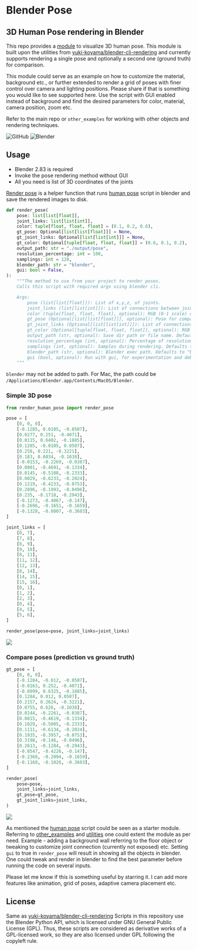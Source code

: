 # Blender Pose
## 3D Human Pose rendering in Blender
This repo provides a [module](./human_pose.py) to visualize 3D human pose. This module is built upon the utilities from [yuki-koyama/blender-cli-rendering](https://github.com/yuki-koyama/blender-cli-rendering) and currently supports rendering a single pose and optionally a second one (ground truth) for comparison.

This module could serve as an example on how to customize the material, background etc., or further extended to render a grid of poses with finer control over camera and lighting positions. Please share if that is something you would like to see supported here. Use the script with GUI enabled instead of background and find the desired parameters for color, material, camera position, zoom etc.

Refer to the main repo or `other_examples` for working with other objects and rendering techniques.

![GitHub](https://img.shields.io/github/license/yuki-koyama/blender-cli-rendering)
![Blender](https://img.shields.io/badge/blender-2.83-brightgreen)

## Usage
- Blender 2.83 is required
- Invoke the pose rendering method without GUI
- All you need is list of 3D coordinates of the joints

[Render pose](./render_human_pose.py) is a helper function that runs [human pose](./human_pose.py) script in blender and save the rendered images to disk.

```python
def render_pose(
    pose: list[list[float]],
    joint_links: list[list[int]],
    color: tuple[float, float, float] = (0.1, 0.2, 0.6),
    gt_pose: Optional[list[list[float]]] = None,
    gt_joint_links: Optional[list[list[int]]] = None,
    gt_color: Optional[tuple[float, float, float]] = (0.6, 0.1, 0.2),
    output_path: str = "./output/pose",
    resolution_percentage: int = 100,
    samplings: int = 128,
    blender_path: str = "blender",
    gui: bool = False,
):
    """The method to use from your project to render poses.
    Calls this script with required args using blender cli.

    Args:
        pose (list[list[float]]): List of x,y,z, of joints.
        joint_links (list[list[int]]): List of connections between joints.
        color (tuple[float, float, float], optional): RGB (0-1 scale) color for skeleton. Defaults to (0.1, 0.2, 0.6).
        gt_pose (Optional[list[list[float]]], optional): Pose for comparison. Defaults to None.
        gt_joint_links (Optional[list[list[int]]]): List of connections between joints for GT pose, probably same as `joint_links`.
        gt_color (Optional[tuple[float, float, float]], optional): RGB (0-1 scale) for GT skeleton. Defaults to (0.6, 0.1, 0.2).
        output_path (str, optional): Save dir path or file name. Defaults to "./output/pose".
        resolution_percentage (int, optional): Percentage of resolution (1080). Defaults to 100.
        samplings (int, optional): Samples during rendering. Defaults to 128.
        blender_path (str, optional): Blender exec path. Defaults to "blender".
        gui (bool, optional): Run with gui, for experimentation and debugging. Defaults to False.
    """
```
`blender` may not be added to path. For Mac, the path could be `/Applications/Blender.app/Contents/MacOS/Blender`.

### Simple 3D pose

```python
from render_human_pose import render_pose

pose = [
    [0, 0, 0],
    [-0.1285, 0.0105, -0.0507],
    [0.0277, 0.251, -0.4071],
    [0.0115, 0.6402, -0.1885],
    [0.1285, -0.0105, 0.0507],
    [0.258, 0.221, -0.3221],
    [0.183, 0.6034, -0.1038],
    [-0.0153, -0.2269, -0.0387],
    [0.0001, -0.4691, -0.1334],
    [0.0145, -0.5108, -0.2333],
    [0.0029, -0.6233, -0.2024],
    [0.1219, -0.4233, -0.0753],
    [0.2896, -0.1993, -0.0496],
    [0.235, -0.1718, -0.2943],
    [-0.1273, -0.4067, -0.147],
    [-0.2696, -0.1651, -0.1659],
    [-0.1328, -0.0807, -0.3603],
]

joint_links = [
    [0, 7],
    [7, 8],
    [8, 9],
    [9, 10],
    [8, 11],
    [11, 12],
    [12, 13],
    [8, 14],
    [14, 15],
    [15, 16],
    [0, 1],
    [1, 2],
    [2, 3],
    [0, 4],
    [4, 5],
    [5, 6],
]

render_pose(pose=pose, joint_links=joint_links)
```
<img src="output/single_pose.png">

### Compare poses (prediction vs ground truth)

```python
gt_pose = [
    [0, 0, 0],
    [-0.1284, -0.012, -0.0507],
    [-0.0163, 0.252, -0.4071],
    [-0.0999, 0.6325, -0.1885],
    [0.1284, 0.012, 0.0507],
    [0.2157, 0.2624, -0.3221],
    [0.0755, 0.626, -0.1038],
    [0.0244, -0.2261, -0.0387],
    [0.0815, -0.4619, -0.1334],
    [0.1029, -0.5005, -0.2333],
    [0.1111, -0.6134, -0.2024],
    [0.1935, -0.3957, -0.0753],
    [0.3198, -0.146, -0.0496],
    [0.2613, -0.1284, -0.2943],
    [-0.0547, -0.4226, -0.147],
    [-0.2368, -0.2094, -0.1659],
    [-0.1168, -0.1026, -0.3603],
]

render_pose(
    pose=pose,
    joint_links=joint_links,
    gt_pose=gt_pose,
    gt_joint_links=joint_links,
)
```
<img src="output/pose_comparison.png">

As mentioned the [human pose](./human_pose.py) script could be seen as a starter module. Referring to [other_examples](./other_examples/) and [utilities](./utils/) one could extent the module as per need. Example - adding a background wall referring to the floor object or tweaking to customize joint connection (currently not exposed) etc. Setting `gui` to true in `render_pose` will result in showing all the objects in blender. One could tweak and render in blender to find the best parameter before running the code on several inputs.

Please let me know if this is something useful by starring it. I can add more features like animation, grid of poses, adaptive camera placement etc.

## License

Same as [yuki-koyama/blender-cli-rendering](https://github.com/yuki-koyama/blender-cli-rendering)
Scripts in this repository use the Blender Python API, which is licensed under GNU General Public License (GPL). Thus, these scripts are considered as derivative works of a GPL-licensed work, so they are also licensed under GPL following the copyleft rule.